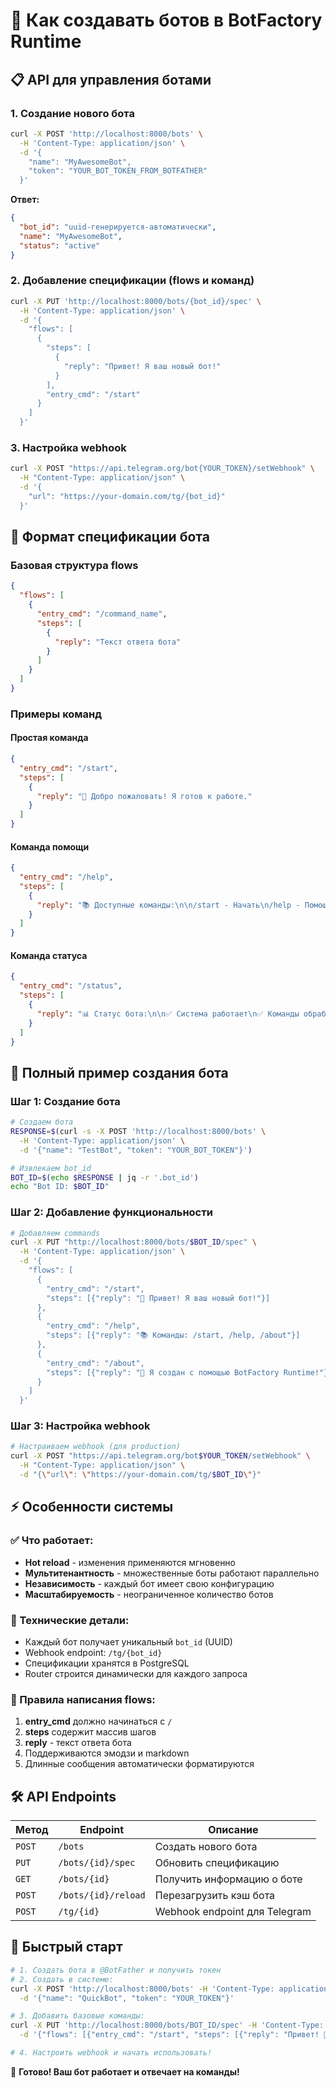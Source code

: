 # 🤖 Как создавать ботов в BotFactory Runtime

## 📋 API для управления ботами

### 1. Создание нового бота

```bash
curl -X POST 'http://localhost:8000/bots' \
  -H 'Content-Type: application/json' \
  -d '{
    "name": "MyAwesomeBot",
    "token": "YOUR_BOT_TOKEN_FROM_BOTFATHER"
  }'
```

**Ответ:**
```json
{
  "bot_id": "uuid-генерируется-автоматически",
  "name": "MyAwesomeBot",
  "status": "active"
}
```

### 2. Добавление спецификации (flows и команд)

```bash
curl -X PUT 'http://localhost:8000/bots/{bot_id}/spec' \
  -H 'Content-Type: application/json' \
  -d '{
    "flows": [
      {
        "steps": [
          {
            "reply": "Привет! Я ваш новый бот!"
          }
        ],
        "entry_cmd": "/start"
      }
    ]
  }'
```

### 3. Настройка webhook

```bash
curl -X POST "https://api.telegram.org/bot{YOUR_TOKEN}/setWebhook" \
  -H "Content-Type: application/json" \
  -d '{
    "url": "https://your-domain.com/tg/{bot_id}"
  }'
```

## 🔧 Формат спецификации бота

### Базовая структура flows

```json
{
  "flows": [
    {
      "entry_cmd": "/command_name",
      "steps": [
        {
          "reply": "Текст ответа бота"
        }
      ]
    }
  ]
}
```

### Примеры команд

#### Простая команда
```json
{
  "entry_cmd": "/start",
  "steps": [
    {
      "reply": "🎉 Добро пожаловать! Я готов к работе."
    }
  ]
}
```

#### Команда помощи
```json
{
  "entry_cmd": "/help",
  "steps": [
    {
      "reply": "📚 Доступные команды:\n\n/start - Начать\n/help - Помощь\n/status - Статус"
    }
  ]
}
```

#### Команда статуса
```json
{
  "entry_cmd": "/status",
  "steps": [
    {
      "reply": "📊 Статус бота:\n\n✅ Система работает\n✅ Команды обрабатываются\n✅ Всё в порядке!"
    }
  ]
}
```

## 🚀 Полный пример создания бота

### Шаг 1: Создание бота
```bash
# Создаем бота
RESPONSE=$(curl -s -X POST 'http://localhost:8000/bots' \
  -H 'Content-Type: application/json' \
  -d '{"name": "TestBot", "token": "YOUR_BOT_TOKEN"}')

# Извлекаем bot_id
BOT_ID=$(echo $RESPONSE | jq -r '.bot_id')
echo "Bot ID: $BOT_ID"
```

### Шаг 2: Добавление функциональности
```bash
# Добавляем commands
curl -X PUT "http://localhost:8000/bots/$BOT_ID/spec" \
  -H 'Content-Type: application/json' \
  -d '{
    "flows": [
      {
        "entry_cmd": "/start",
        "steps": [{"reply": "🎉 Привет! Я ваш новый бот!"}]
      },
      {
        "entry_cmd": "/help",
        "steps": [{"reply": "📚 Команды: /start, /help, /about"}]
      },
      {
        "entry_cmd": "/about",
        "steps": [{"reply": "🤖 Я создан с помощью BotFactory Runtime!"}]
      }
    ]
  }'
```

### Шаг 3: Настройка webhook
```bash
# Настраиваем webhook (для production)
curl -X POST "https://api.telegram.org/bot$YOUR_TOKEN/setWebhook" \
  -H "Content-Type: application/json" \
  -d "{\"url\": \"https://your-domain.com/tg/$BOT_ID\"}"
```

## ⚡ Особенности системы

### ✅ Что работает:
- **Hot reload** - изменения применяются мгновенно
- **Мультитенантность** - множественные боты работают параллельно
- **Независимость** - каждый бот имеет свою конфигурацию
- **Масштабируемость** - неограниченное количество ботов

### 🔧 Технические детали:
- Каждый бот получает уникальный `bot_id` (UUID)
- Webhook endpoint: `/tg/{bot_id}`
- Спецификации хранятся в PostgreSQL
- Router строится динамически для каждого запроса

### 📝 Правила написания flows:
1. **entry_cmd** должно начинаться с `/`
2. **steps** содержит массив шагов
3. **reply** - текст ответа бота
4. Поддерживаются эмодзи и markdown
5. Длинные сообщения автоматически форматируются

## 🛠️ API Endpoints

| Метод | Endpoint | Описание |
|-------|----------|----------|
| `POST` | `/bots` | Создать нового бота |
| `PUT` | `/bots/{id}/spec` | Обновить спецификацию |
| `GET` | `/bots/{id}` | Получить информацию о боте |
| `POST` | `/bots/{id}/reload` | Перезагрузить кэш бота |
| `POST` | `/tg/{id}` | Webhook endpoint для Telegram |

## 🎯 Быстрый старт

```bash
# 1. Создать бота в @BotFather и получить токен
# 2. Создать в системе:
curl -X POST 'http://localhost:8000/bots' -H 'Content-Type: application/json' \
  -d '{"name": "QuickBot", "token": "YOUR_TOKEN"}'

# 3. Добавить базовые команды:
curl -X PUT 'http://localhost:8000/bots/BOT_ID/spec' -H 'Content-Type: application/json' \
  -d '{"flows": [{"entry_cmd": "/start", "steps": [{"reply": "Привет! 👋"}]}]}'

# 4. Настроить webhook и начать использовать!
```

🎉 **Готово! Ваш бот работает и отвечает на команды!**
